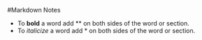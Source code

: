 #Markdown Notes
* To **bold** a word add \** on both sides of the word or section.
* To *italicize* a word add \* on both sides of the word or section.

